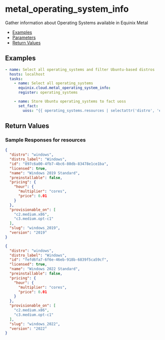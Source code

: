 # metal_operating_system_info

Gather information about Operating Systems available in Equinix Metal


- [Examples](#examples)
- [Parameters](#parameters)
- [Return Values](#return-values)

## Examples

```yaml
- name: Select all operating_systems and filter Ubuntu-based distros
  hosts: localhost
  tasks:
    - name: Select all operating_systems
      equinix.cloud.metal_operating_system_info:
      register: operating_systems

    - name: Store Ubuntu operating_systems to fact uoss
      set_fact:
        uoss: "{{ operating_systems.resources | selectattr('distro', 'equalto', 'ubuntu') | list }}"

```










## Return Values



### Sample Responses for resources
```json
{
  "distro": "windows",
  "distro_label": "Windows",
  "id": "897c6a00-4fb7-4bc6-80db-83478e1ce1ba",
  "licensed": true,
  "name": "Windows 2019 Standard",
  "preinstallable": false,
  "pricing": {
    "hour": {
      "multiplier": "cores",
      "price": 0.01
    }
  },
  "provisionable_on": [
    "c2.medium.x86",
    "c3.medium.opt-c1"
  ],
  "slug": "windows_2019",
  "version": "2019"
}
```
```json
{
  "distro": "windows",
  "distro_label": "Windows",
  "id": "fefd6fa7-6f6e-46eb-918b-6839f5ca59cf",
  "licensed": true,
  "name": "Windows 2022 Standard",
  "preinstallable": false,
  "pricing": {
    "hour": {
      "multiplier": "cores",
      "price": 0.01
    }
  },
  "provisionable_on": [
    "c2.medium.x86",
    "c3.medium.opt-c1"
  ],
  "slug": "windows_2022",
  "version": "2022"
}
```


